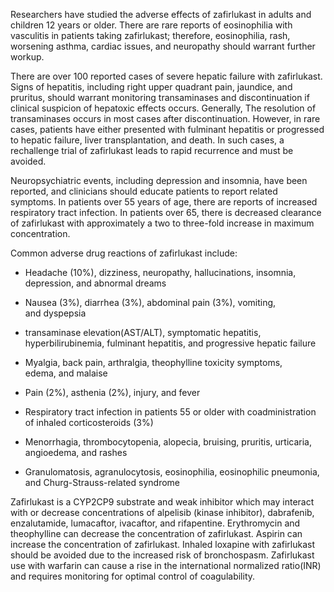 Researchers have studied the adverse effects of zafirlukast in adults and children 12 years or older. There are rare reports of eosinophilia with vasculitis in patients taking zafirlukast; therefore, eosinophilia, rash, worsening asthma, cardiac issues, and neuropathy should warrant further workup.

There are over 100 reported cases of severe hepatic failure with zafirlukast. Signs of hepatitis, including right upper quadrant pain, jaundice, and pruritus, should warrant monitoring transaminases and discontinuation if clinical suspicion of hepatoxic effects occurs. Generally, The resolution of transaminases occurs in most cases after discontinuation. However, in rare cases, patients have either presented with fulminant hepatitis or progressed to hepatic failure, liver transplantation, and death. In such cases, a rechallenge trial of zafirlukast leads to rapid recurrence and must be avoided.

Neuropsychiatric events, including depression and insomnia, have been reported, and clinicians should educate patients to report related symptoms. In patients over 55 years of age, there are reports of increased respiratory tract infection. In patients over 65, there is decreased clearance of zafirlukast with approximately a two to three-fold increase in maximum concentration.

Common adverse drug reactions of zafirlukast include:

- Headache (10%), dizziness, neuropathy, hallucinations, insomnia, depression, and abnormal dreams

- Nausea (3%), diarrhea (3%), abdominal pain (3%), vomiting, and dyspepsia

- transaminase elevation(AST/ALT), symptomatic hepatitis, hyperbilirubinemia, fulminant hepatitis, and progressive hepatic failure

- Myalgia, back pain, arthralgia, theophylline toxicity symptoms, edema, and malaise

- Pain (2%), asthenia (2%), injury, and fever

- Respiratory tract infection in patients 55 or older with coadministration of inhaled corticosteroids (3%)

- Menorrhagia, thrombocytopenia, alopecia, bruising, pruritis, urticaria, angioedema, and rashes

- Granulomatosis, agranulocytosis, eosinophilia, eosinophilic pneumonia, and Churg-Strauss-related syndrome

Zafirlukast is a CYP2CP9 substrate and weak inhibitor which may interact with or decrease concentrations of alpelisib (kinase inhibitor), dabrafenib, enzalutamide, lumacaftor, ivacaftor, and rifapentine. Erythromycin and theophylline can decrease the concentration of zafirlukast. Aspirin can increase the concentration of zafirlukast. Inhaled loxapine with zafirlukast should be avoided due to the increased risk of bronchospasm. Zafirlukast use with warfarin can cause a rise in the international normalized ratio(INR) and requires monitoring for optimal control of coagulability.